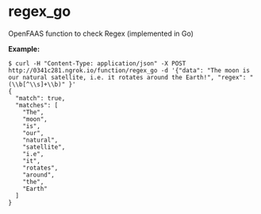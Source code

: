 # regex_go
OpenFAAS function to check Regex (implemented in Go)
  
**Example:**
```
$ curl -H "Content-Type: application/json" -X POST http://0341c281.ngrok.io/function/regex_go -d '{"data": "The moon is our natural satellite, i.e. it rotates around the Earth!", "regex": "(\\b[^\\s]+\\b)" }'
{
  "match": true,
  "matches": [
    "The",
    "moon",
    "is",
    "our",
    "natural",
    "satellite",
    "i.e",
    "it",
    "rotates",
    "around",
    "the",
    "Earth"
  ]
}

```
